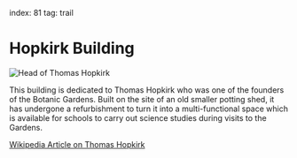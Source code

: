 index: 81
tag: trail

# Hopkirk Building

![Head of Thomas Hopkirk](image:hopkirk-head.jpg)

This building is dedicated to Thomas Hopkirk who was
one of the founders of the Botanic Gardens. Built on the
site of an old smaller potting shed, it has undergone a
refurbishment to turn it into a multi-functional space
which is available for schools to carry out science
studies during visits to the Gardens.

[Wikipedia Article on Thomas Hopkirk](/wiki/Thomas_Hopkirk)
